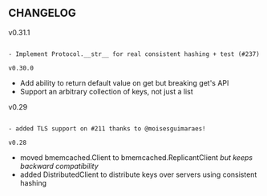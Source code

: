 CHANGELOG
---------

v0.31.1
```````

- Implement Protocol.__str__ for real consistent hashing + test (#237)

v0.30.0
```````

- Add ability to return default value on get but breaking get's API
- Support an arbitrary collection of keys, not just a list

v0.29
`````

- added TLS support on #211 thanks to @moisesguimaraes!

v0.28
`````

- moved bmemcached.Client to bmemcached.ReplicantClient *but keeps backward compatibility*
- added DistributedClient to distribute keys over servers using consistent hashing
